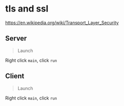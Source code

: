 # tls and ssl

https://en.wikipedia.org/wiki/Transport_Layer_Security

## Server

> Launch

Right click `main`, click `run`

## Client

> Launch

Right click `main`, click `run`
